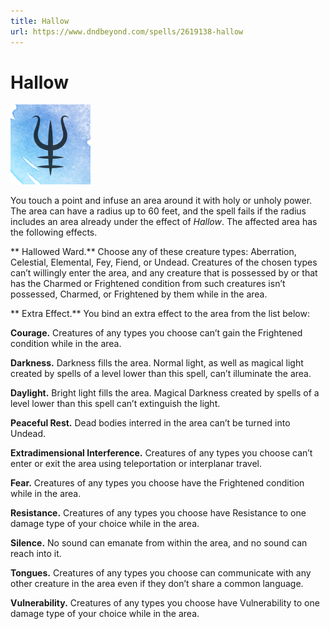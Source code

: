 ```yaml
---
title: Hallow
url: https://www.dndbeyond.com/spells/2619138-hallow
---
```


# Hallow

![Hallow](hallow.png)

You touch a point and infuse an area around it with holy or unholy power. The area can have a radius up to 60 feet, and the spell fails if the radius includes an area already under the effect of *Hallow*. The affected area has the following effects.

** Hallowed Ward.** Choose any of these creature types: Aberration, Celestial, Elemental, Fey, Fiend, or Undead. Creatures of the chosen types can’t willingly enter the area, and any creature that is possessed by or that has the Charmed or Frightened condition from such creatures isn’t possessed, Charmed, or Frightened by them while in the area.

** Extra Effect.** You bind an extra effect to the area from the list below:

**Courage.** Creatures of any types you choose can’t gain the Frightened condition while in the area.

**Darkness.** Darkness fills the area. Normal light, as well as magical light created by spells of a level lower than this spell, can’t illuminate the area.

**Daylight.** Bright light fills the area. Magical Darkness created by spells of a level lower than this spell can’t extinguish the light.

**Peaceful Rest.** Dead bodies interred in the area can’t be turned into Undead.

**Extradimensional Interference.** Creatures of any types you choose can’t enter or exit the area using teleportation or interplanar travel.

**Fear.** Creatures of any types you choose have the Frightened condition while in the area.

**Resistance.** Creatures of any types you choose have Resistance to one damage type of your choice while in the area.

**Silence.** No sound can emanate from within the area, and no sound can reach into it.

**Tongues.** Creatures of any types you choose can communicate with any other creature in the area even if they don’t share a common language.

**Vulnerability.** Creatures of any types you choose have Vulnerability to one damage type of your choice while in the area.
